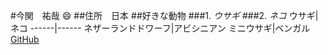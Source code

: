 #今関　祐哉 :smile:
##住所　日本
##好きな動物
###1. *ウサギ*
###2. *ネコ*
ウサギ|ネコ
------|------
ネザーランドドワーフ|アビシニアン
ミニウサギ|ベンガル
[GitHub](http://www.tama.ac.jp/) 
